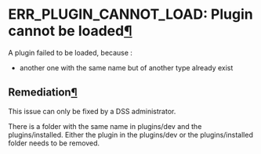 ERR\_PLUGIN\_CANNOT\_LOAD: Plugin cannot be loaded[¶](#err-plugin-cannot-load-plugin-cannot-be-loaded "Permalink to this heading")
==================================================================================================================================


A plugin failed to be loaded, because :


* another one with the same name but of another type already exist



Remediation[¶](#remediation "Permalink to this heading")
--------------------------------------------------------


This issue can only be fixed by a DSS administrator.


There is a folder with the same name in plugins/dev and the plugins/installed. Either the plugin in the plugins/dev or the plugins/installed folder needs to be removed.